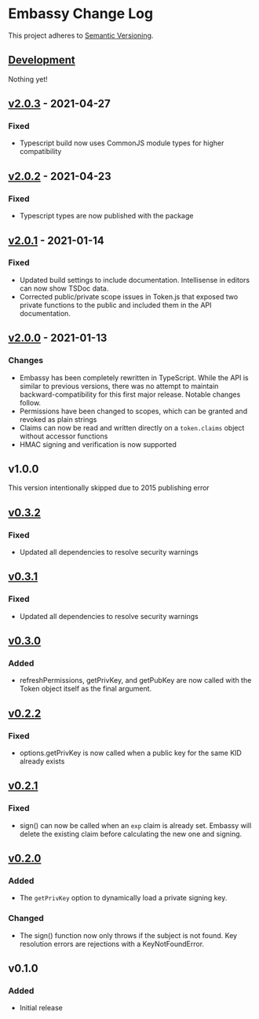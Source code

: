 # Embassy Change Log

This project adheres to [Semantic Versioning](http://semver.org/).

## [Development]

Nothing yet!

## [v2.0.3] - 2021-04-27

### Fixed

- Typescript build now uses CommonJS module types for higher compatibility

## [v2.0.2] - 2021-04-23

### Fixed

- Typescript types are now published with the package

## [v2.0.1] - 2021-01-14

### Fixed

- Updated build settings to include documentation. Intellisense in editors can now show TSDoc data.
- Corrected public/private scope issues in Token.js that exposed two private functions to the public and included them in the API documentation.

## [v2.0.0] - 2021-01-13

### Changes

- Embassy has been completely rewritten in TypeScript. While the API is similar to previous versions, there was no attempt to maintain backward-compatibility for this first major release. Notable changes follow.
- Permissions have been changed to scopes, which can be granted and revoked as plain strings
- Claims can now be read and written directly on a `token.claims` object without accessor functions
- HMAC signing and verification is now supported

## v1.0.0

This version intentionally skipped due to 2015 publishing error

## [v0.3.2]

### Fixed

- Updated all dependencies to resolve security warnings

## [v0.3.1]

### Fixed

- Updated all dependencies to resolve security warnings

## [v0.3.0]

### Added

- refreshPermissions, getPrivKey, and getPubKey are now called with the Token object itself as the final argument.

## [v0.2.2]

### Fixed

- options.getPrivKey is now called when a public key for the same KID already exists

## [v0.2.1]

### Fixed

- sign() can now be called when an `exp` claim is already set. Embassy will delete the existing claim before calculating the new one and signing.

## [v0.2.0]

### Added

- The `getPrivKey` option to dynamically load a private signing key.

### Changed

- The sign() function now only throws if the subject is not found. Key resolution errors are rejections with a KeyNotFoundError.

## v0.1.0

### Added

- Initial release

[development]: https://github.com/TomFrost/Embassy/compare/v2.0.3...HEAD
[v2.0.3]: https://github.com/TomFrost/Embassy/compare/v2.0.2...v2.0.3
[v2.0.2]: https://github.com/TomFrost/Embassy/compare/v2.0.1...v2.0.2
[v2.0.1]: https://github.com/TomFrost/Embassy/compare/v2.0.0...v2.0.1
[v2.0.0]: https://github.com/TomFrost/Embassy/compare/v0.3.2...v2.0.0
[v0.3.2]: https://github.com/TomFrost/Embassy/compare/v0.3.1...v0.3.2
[v0.3.1]: https://github.com/TomFrost/Embassy/compare/v0.3.0...v0.3.1
[v0.3.0]: https://github.com/TomFrost/Embassy/compare/v0.2.2...v0.3.0
[v0.2.2]: https://github.com/TomFrost/Embassy/compare/v0.2.1...v0.2.2
[v0.2.1]: https://github.com/TomFrost/Embassy/compare/v0.2.0...v0.2.1
[v0.2.0]: https://github.com/TomFrost/Embassy/compare/v0.1.0...v0.2.0
